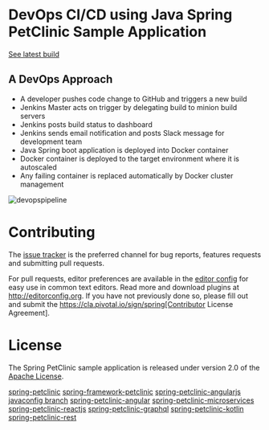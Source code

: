 # DevOps CI/CD using Java Spring PetClinic Sample Application
[See latest build](http://spring-petclinic-devops-dev.us-east-1.elasticbeanstalk.com)

## A DevOps Approach
- A developer pushes code change to GitHub and triggers a new build
- Jenkins Master acts on trigger by delegating build to minion build servers
- Jenkins posts build status to dashboard
- Jenkins sends email notification and posts Slack message for development team
- Java Spring boot application is deployed into Docker container
- Docker container is deployed to the target environment where it is autoscaled
- Any failing container is replaced automatically by Docker cluster management

<img alt="devopspipeline" src="https://github4doug.github.io/img/devopspipeline.png">

# Contributing

The [issue tracker](https://github.com/spring-projects/spring-petclinic/issues) is the preferred channel for bug reports, features requests and submitting pull requests.

For pull requests, editor preferences are available in the [editor config](.editorconfig) for easy use in common text editors. Read more and download plugins at <http://editorconfig.org>. If you have not previously done so, please fill out and submit the https://cla.pivotal.io/sign/spring[Contributor License Agreement].

# License

The Spring PetClinic sample application is released under version 2.0 of the [Apache License](http://www.apache.org/licenses/LICENSE-2.0).

[spring-petclinic](https://github.com/spring-projects/spring-petclinic)
[spring-framework-petclinic](https://github.com/spring-petclinic/spring-framework-petclinic)
[spring-petclinic-angularjs]( https://github.com/spring-petclinic/spring-petclinic-angularjs)
[javaconfig branch]( https://github.com/spring-petclinic/spring-framework-petclinic/tree/javaconfig)
[spring-petclinic-angular]( https://github.com/spring-petclinic/spring-petclinic-angular)
[spring-petclinic-microservices]( https://github.com/spring-petclinic/spring-petclinic-microservices)
[spring-petclinic-reactjs]( https://github.com/spring-petclinic/spring-petclinic-reactjs)
[spring-petclinic-graphql]( https://github.com/spring-petclinic/spring-petclinic-graphql)
[spring-petclinic-kotlin]( https://github.com/spring-petclinic/spring-petclinic-kotlin)
[spring-petclinic-rest]( https://github.com/spring-petclinic/spring-petclinic-rest)
